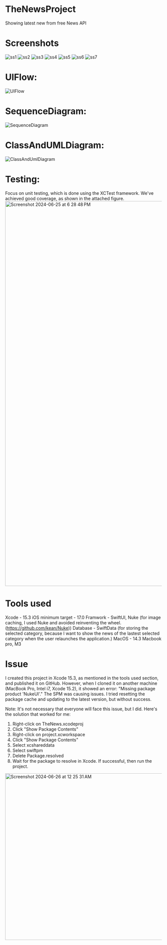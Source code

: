 # TheNewsProject
Showing latest new from free News API

# Screenshots
![ss1](https://github.com/badal1104/TheNewsProject-main/assets/36571426/d10fcd56-7e7b-4450-bd19-7968881b05a1)
![ss2](https://github.com/badal1104/TheNewsProject-main/assets/36571426/c97491cc-2a73-4acd-85d4-c44702d7b950)
![ss3](https://github.com/badal1104/TheNewsProject-main/assets/36571426/0e88aff8-1ed2-4fb8-9066-9af9795ef73a)
![ss4](https://github.com/badal1104/TheNewsProject-main/assets/36571426/899fe9ce-ead0-433e-ae53-ea25ce31348a)
![ss5](https://github.com/badal1104/TheNewsProject-main/assets/36571426/8fa33691-be00-4304-8d42-d923e139dc70)
![ss6](https://github.com/badal1104/TheNewsProject-main/assets/36571426/465b59b6-68fa-43f6-b10f-4f358a13e601)
![ss7](https://github.com/badal1104/TheNewsProject-main/assets/36571426/e4ebd6c8-e06d-4b48-993c-62a6d6f73f85)


# UIFlow:
![UIFlow](https://github.com/badal1104/TheNewsProject-main/assets/36571426/e7c9549b-f66e-481f-b491-f09b6cdb246f)


# SequenceDiagram:
![SequenceDiagram](https://github.com/badal1104/TheNewsProject-main/assets/36571426/e7d674a5-d3a0-4aaa-96b6-57087ed25b8f)


# ClassAndUMLDiagram:
![ClassAndUmlDiagram](https://github.com/badal1104/TheNewsProject-main/assets/36571426/eee036e6-5e7d-458f-8446-099feee490e0)


# Testing:
Focus on unit testing, which is done using the XCTest framework. We've achieved good coverage, as shown in the attached figure.
<img width="1233" alt="Screenshot 2024-06-25 at 6 28 48 PM" src="https://github.com/badal1104/TheNewsProject-main/assets/36571426/da0e4d22-79f7-47cc-bee0-e96f9ad05f4b">

# Tools used
Xcode - 15.3
iOS minimum target - 17.0
Framwork - SwiftUI, Nuke (for image caching, I used Nuke and avoided reinventing the wheel. (https://github.com/kean/Nuke))
Database - SwiftData (for storing the selected category, because I want to show the news of the lastest selected category when the user relaunches the application.)
MacOS - 14.3
Macbook pro, M3

# Issue
I created this project in Xcode 15.3, as mentioned in the tools used section, and published it on GitHub. However, when I cloned it on another machine (MacBook Pro, Intel i7, Xcode 15.2), it showed an error: "Missing package product 'NukeUI'." The SPM was causing issues. I tried resetting the package cache and updating to the latest version, but without success.

Note: It's not necessary that everyone will face this issue, but I did. Here's the solution that worked for me:

1) Right-click on TheNews.xcodeproj
2) Click "Show Package Contents"
3) Right-click on project.xcworkspace
4) Click "Show Package Contents"
5) Select xcshareddata
6) Select swiftpm
7) Delete Package.resolved
8) Wait for the package to resolve in Xcode. If successful, then run the project.

 <img width="534" alt="Screenshot 2024-06-26 at 12 25 31 AM" src="https://github.com/badal1104/TheNewsProject-main/assets/36571426/660fe7ac-d4a8-4e6a-adfb-11d2249c8262">

